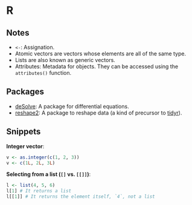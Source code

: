 # R

## Notes

- `<-`: Assignation.
- Atomic vectors are vectors whose elements are all of the same type.
- Lists are also known as generic vectors.
- Attributes: Metadata for objects. They can be accessed using the `attributes()` function.

## Packages

- [deSolve](http://desolve.r-forge.r-project.org/): A package for differential equations.
- [reshape2](https://github.com/hadley/reshape): A package to reshape data (a kind of precursor to [tidyr](https://tidyr.tidyverse.org/)).

## Snippets

**Integer vector**:

```r
v <- as.integer(c(1, 2, 3))
v <- c(1L, 2L, 3L)
```

**Selecting from a list (`[]` vs. `[[]]`)**:

```r
l <- list(4, 5, 6)
l[1] # It returns a list
l[[1]] # It returns the element itself, `4`, not a list
```
